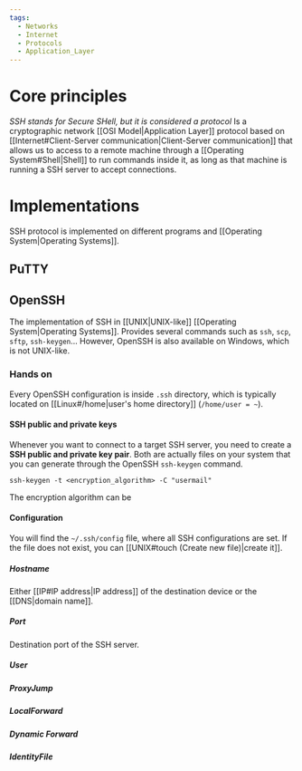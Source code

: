 ```yaml
---
tags:
  - Networks
  - Internet
  - Protocols
  - Application_Layer
---
```

# Core principles
_SSH stands for Secure SHell, but it is considered a protocol_
Is a cryptographic network [[OSI Model|Application Layer]] protocol based on [[Internet#Client-Server communication|Client-Server communication]] that allows us to access to a remote machine through a [[Operating System#Shell|Shell]] to run commands inside it, as long as that machine is running a SSH server to accept connections.
# Implementations
SSH protocol is implemented on different programs and [[Operating System|Operating Systems]].
## PuTTY
## OpenSSH
The implementation of SSH in [[UNIX|UNIX-like]] [[Operating System|Operating Systems]]. Provides several commands such as ```ssh```, ```scp```, ```sftp```, ```ssh-keygen```... However, OpenSSH is also available on Windows, which is not UNIX-like.
### Hands on
Every OpenSSH configuration is inside ```.ssh``` directory, which is typically located on [[Linux#/home|user's home directory]] (```/home/user = ~```). 
#### SSH public and private keys
Whenever you want to connect to a target SSH server, you need to create a **SSH public and private key pair**. Both are actually files on your system that you can generate through the OpenSSH ```ssh-keygen``` command.
```shell
ssh-keygen -t <encryption_algorithm> -C "usermail"
```
The encryption algorithm can be 
#### Configuration
You will find the ```~/.ssh/config``` file, where all SSH configurations are set. If the file does not exist, you can [[UNIX#touch (Create new file)|create it]].
##### Hostname
Either [[IP#IP address|IP address]] of the destination device or the [[DNS|domain name]].
##### Port
Destination port of the SSH server.
##### User
##### ProxyJump
##### LocalForward
##### Dynamic Forward
##### IdentityFile


